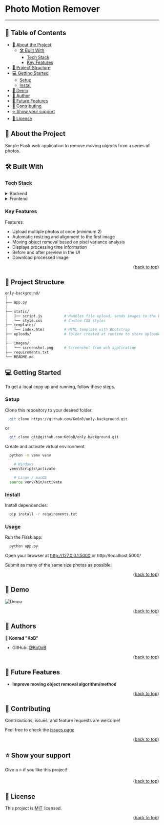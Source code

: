 # Photo Motion Remover
---

<a name="readme-top"></a>
<!-- TABLE OF CONTENTS -->

## 📗 Table of Contents

- [📖 About the Project](#about-project)
  - [🛠 Built With](#built-with)
    - [Tech Stack](#tech-stack)
    - [Key Features](#key-features)
- [🧩 Project Structure](#project-structure)
- [💻 Getting Started](#getting-started)
  - [Setup](#setup)
  - [Install](#install)
- [🚀 Demo](#demo)
- [👥 Author](#author)
- [🔭 Future Features](#future-features)
- [🤝 Contributing](#contributing)
- [⭐️ Show your support](#support)
- [📝 License](#license)
<!-- - [🙏 Acknowledgements](#acknowledgements)-->

<!-- PROJECT DESCRIPTION -->
## 📖 About the Project <a name="about-project"></a>

Simple Flask web application to remove moving objects from a series of photos.  


## 🛠 Built With <a name="built-with"></a>

### Tech Stack <a name="tech-stack"></a>

<details>
  <summary>Backend</summary>
  <ul>
    <li><a href="https://www.python.org/">Phyton</a></li>
    <li><a href="https://palletsprojects.com/projects/flask">Flask</a></li>
    <li><a href="https://numpy.org/">NumPy</a></li>
    <li><a href="https://docs.opencv.org/4.x/index.html">OpenCV</a></li>
  </ul>
</details>
<details>
  <summary>Frontend</summary>
  <ul>
    <li><a href="https://www.w3.org/TR/html52/">HTML5</a></li>
    <li><a href="https://www.w3.org/Style/CSS/Overview.en.html">CSS3</a></li>
    <li><a href="https://developer.mozilla.org/en-US/docs/Web/JavaScript">JavaScript</a></li>
    <li><a href="https://getbootstrap.com/docs/5.3/">Bootstrap 5</a></li>
  </ul>
</details>


<!-- Features -->

### Key Features <a name="key-features"></a>

Features:

- Upload multiple photos at once (minimum 2)  
- Automatic resizing and alignment to the first image  
- Moving object removal based on pixel variance analysis  
- Displays processing time information  
- Before and after preview in the UI  
- Download processed image

<p align="right">(<a href="#readme-top">back to top</a>)</p>


<!-- PROJECT STRUCTURE -->

## 🧩 Project Structure <a name="project-structure"></a>

```sh
only-background/
│
├── app.py
│
├── static/
│   ├── script.js          # Handles file upload, sends images to the backend, shows progress...
│   └── style.css          # Custom CSS styles
├── templates/
│   └── index.html         # HTML template with Bootstrap
├── uploads/               # folder created at runtime to store uploaded images
│
├── images/
│   └── screenshot.png     # Screenshot from web application
├── requirements.txt
└── README.md
```

<!-- GETTING STARTED -->

## 💻 Getting Started <a name="getting-started"></a>

To get a local copy up and running, follow these steps.

### Setup
Clone this repository to your desired folder:

```sh
  git clone https://github.com/Ko0oB/only-background.git
```
or 
```sh
  git clone git@github.com:Ko0oB/only-background.git
```
Create and activate virtual environment
```sh
  python -m venv venv

    # Windows
  venv\Scripts\activate

    # Linux / macOS
  source venv/bin/activate
```

### Install
Install dependencies:
```sh
  pip install -r requirements.txt
```

### Usage
Run the Flask app:
```sh
  python app.py
```
Open your browser at http://127.0.0.1:5000 or http://localhost:5000/ 

Submit as many of the same size photos as possible.

<p align="right">(<a href="#readme-top">back to top</a>)</p>

<!-- DEMO -->

## 🚀 Demo <a name="demo"></a>

![Demo](images/screenshot.png)

<p align="right">(<a href="#readme-top">back to top</a>)</p>

<!-- AUTHORS -->

## 👥 Authors <a name="author"></a>

👤 **Konrad "KoB"**

- GitHub: [@Ko0oB](https://github.com/Ko0oB)

<p align="right">(<a href="#readme-top">back to top</a>)</p>

<!-- FUTURE FEATURES -->

## 🔭 Future Features <a name="future-features"></a>

- **Improve moving object removal algorithm/method**

<p align="right">(<a href="#readme-top">back to top</a>)</p>

<!-- CONTRIBUTING -->

## 🤝 Contributing <a name="contributing"></a>

Contributions, issues, and feature requests are welcome!

Feel free to check the [issues page](https://github.com/Ko0oB/Sudoku/issues)

<p align="right">(<a href="#readme-top">back to top</a>)</p>

<!-- SUPPORT -->

## ⭐️ Show your support <a name="support"></a>

Give a ⭐️ if you like this project!

<p align="right">(<a href="#readme-top">back to top</a>)</p>

<!-- ACKNOWLEDGEMENTS -->
<!-- 
## 🙏 Acknowledgments <a name="acknowledgements"></a>

N/A

<p align="right">(<a href="#readme-top">back to top</a>)</p>
-->
<!-- LICENSE -->

## 📝 License <a name="license"></a>

This project is [MIT](./LICENSE) licensed.

<p align="right">(<a href="#readme-top">back to top</a>)</p>
